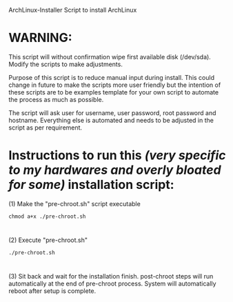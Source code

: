 ArchLinux-Installer
Script to install ArchLinux

#
# WARNING:
This script will without confirmation wipe first available disk (/dev/sda). Modify the scripts to make adjustments.

Purpose of this script is to reduce manual input during install. This could change in future to make the scripts more user friendly but the intention of these scripts are to be examples template for your own script to automate the process as much as possible.


The script will ask user for username, user password, root password and hostname. Everything else is automated and needs to be adjusted in the script as per requirement.

#
# Instructions to run this *(very specific to my hardwares and overly bloated for some)* installation script:


(1) Make the "pre-chroot.sh" script executable

    chmod a+x ./pre-chroot.sh
#
(2) Execute "pre-chroot.sh"

    ./pre-chroot.sh
#
(3) Sit back and wait for the installation finish. post-chroot steps will run automatically at the end of pre-chroot process. System will automatically reboot after setup is complete.
#
